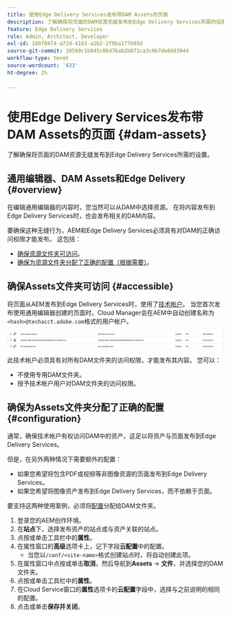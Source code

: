 ```yaml
---
title: 使用Edge Delivery Services发布带DAM Assets的页面
description: 了解确保将页面的DAM资源无缝发布到Edge Delivery Services所需的设置。
feature: Edge Delivery Services
role: Admin, Architect, Developer
exl-id: 160f0474-a72d-4183-a2b2-2f8ba177605d
source-git-commit: 10580c1b045c86d76ab2b871ca3c0b7de6683044
workflow-type: tm+mt
source-wordcount: '433'
ht-degree: 2%

---
```


# 使用Edge Delivery Services发布带DAM Assets的页面 {#dam-assets}

了解确保将页面的DAM资源无缝发布到Edge Delivery Services所需的设置。

## 通用编辑器、DAM Assets和Edge Delivery {#overview}

在编辑通用编辑器的内容时，您当然可以从DAM中选择资源。 在将内容发布到Edge Delivery Services时，也会发布相关的DAM内容。

要确保这种无缝行为，AEM和Edge Delivery Services必须具有对DAM的正确访问权限才能发布。 这包括：

* [确保资源文件夹可访问](#accessible)。
* [确保为资源文件夹分配了正确的配置（根据需要）](#configuration)。

## 确保Assets文件夹可访问 {#accessible}

将页面从AEM发布到Edge Delivery Services时，使用了[技术帐户](/help/implementing/developing/introduction/generating-access-tokens-for-server-side-apis.md)。 当您首次发布使用通用编辑器创建的页面时，Cloud Manager会在AEM中自动创建名称为`<hash>@techacct.adobe.com`格式的用户帐户。

![技术帐户](/help/edge/wysiwyg-authoring/assets/dam-assets/technical-account.png)

此技术帐户必须具有对所有DAM文件夹的访问权限，才能发布其内容。 您可以：

* 不使用专用DAM文件夹。
* 授予技术帐户用户对DAM文件夹的访问权限。

## 确保为Assets文件夹分配了正确的配置 {#configuration}

通常，确保技术帐户有权访问DAM中的资产，这足以将资产与页面发布到Edge Delivery Services。

但是，在另外两种情况下需要额外的配置：

* 如果您希望将包含PDF或视频等非图像资源的页面发布到Edge Delivery Services。
* 如果您希望将图像资产发布到Edge Delivery Services，而不依赖于页面。

要支持这两种使用案例，必须将[配置](/help/implementing/developing/introduction/configurations.md)分配给DAM文件夹。

1. 登录您的AEM创作环境。
1. 在&#x200B;**站点**&#x200B;下，选择发布资产的站点或与资产关联的站点。
1. 点按或单击工具栏中的&#x200B;**属性**。
1. 在属性窗口的&#x200B;**高级**&#x200B;选项卡上，记下字段&#x200B;**云配置**&#x200B;中的配置。
   * 当您以`/conf/<site-name>`格式创建站点时，将自动创建此项。
1. 在属性窗口中点按或单击&#x200B;**取消**，然后导航到&#x200B;**Assets** -> **文件**，并选择您的DAM文件夹。
1. 点按或单击工具栏中的&#x200B;**属性**。
1. 在Cloud Service窗口的&#x200B;**属性**&#x200B;选项卡的&#x200B;**云配置**&#x200B;字段中，选择与之前说明的相同的配置。
1. 点击或单击&#x200B;**保存并关闭**。
